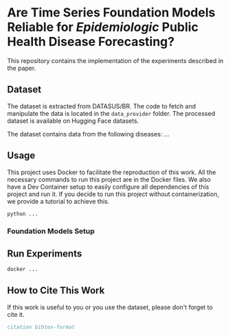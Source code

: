 # Are Time Series Foundation Models Reliable for *Epidemiologic* Public Health Disease Forecasting?

This repository contains the implementation of the experiments described in the paper.

## Dataset

The dataset is extracted from DATASUS/BR. The code to fetch and manipulate the data is located in the `data_provider` folder. The processed dataset is available on Hugging Face datasets.

The dataset contains data from the following diseases: ...

## Usage

This project uses Docker to facilitate the reproduction of this work. All the necessary commands to run this project are in the Docker files. We also have a Dev Container setup to easily configure all dependencies of this project and run it. If you decide to run this project without containerization, we provide a tutorial to achieve this.

```bash
python ...
```

### Foundation Models Setup

## Run Experiments

```bash
docker ...
```

## How to Cite This Work

If this work is useful to you or you use the dataset, please don't forget to cite it.

```bibtex
citation bibtex-format
```